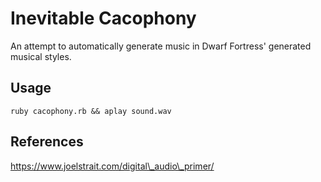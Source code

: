 # Inevitable Cacophony

An attempt to automatically generate music in Dwarf Fortress' generated musical styles.

## Usage

	ruby cacophony.rb && aplay sound.wav

## References

https://www.joelstrait.com/digital\_audio\_primer/

